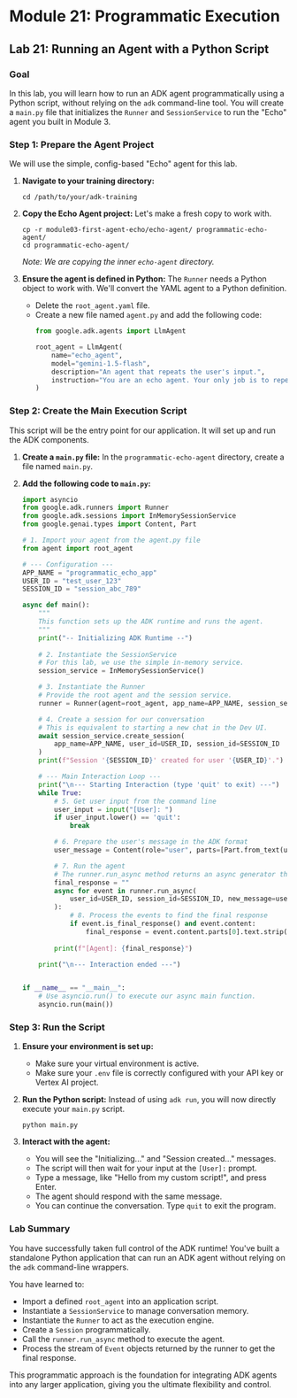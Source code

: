 # Module 21: Programmatic Execution

## Lab 21: Running an Agent with a Python Script

### Goal

In this lab, you will learn how to run an ADK agent programmatically using a Python script, without relying on the `adk` command-line tool. You will create a `main.py` file that initializes the `Runner` and `SessionService` to run the "Echo" agent you built in Module 3.

### Step 1: Prepare the Agent Project

We will use the simple, config-based "Echo" agent for this lab.

1.  **Navigate to your training directory:**

    ```shell
    cd /path/to/your/adk-training
    ```

2.  **Copy the Echo Agent project:**
    Let's make a fresh copy to work with.

    ```shell
    cp -r module03-first-agent-echo/echo-agent/ programmatic-echo-agent/
    cd programmatic-echo-agent/
    ```
    *Note: We are copying the inner `echo-agent` directory.*

3.  **Ensure the agent is defined in Python:**
    The `Runner` needs a Python object to work with. We'll convert the YAML agent to a Python definition.
    *   Delete the `root_agent.yaml` file.
    *   Create a new file named `agent.py` and add the following code:
        ```python
        from google.adk.agents import LlmAgent

        root_agent = LlmAgent(
            name="echo_agent",
            model="gemini-1.5-flash",
            description="An agent that repeats the user's input.",
            instruction="You are an echo agent. Your only job is to repeat the user's input back to them exactly as they wrote it. Do not add any extra words or explanations."
        )
        ```

### Step 2: Create the Main Execution Script

This script will be the entry point for our application. It will set up and run the ADK components.

1.  **Create a `main.py` file:**
    In the `programmatic-echo-agent` directory, create a file named `main.py`.

2.  **Add the following code to `main.py`:**

    ```python
    import asyncio
    from google.adk.runners import Runner
    from google.adk.sessions import InMemorySessionService
    from google.genai.types import Content, Part

    # 1. Import your agent from the agent.py file
    from agent import root_agent

    # --- Configuration ---
    APP_NAME = "programmatic_echo_app"
    USER_ID = "test_user_123"
    SESSION_ID = "session_abc_789"

    async def main():
        """
        This function sets up the ADK runtime and runs the agent.
        """
        print("-- Initializing ADK Runtime --")
        
        # 2. Instantiate the SessionService
        # For this lab, we use the simple in-memory service.
        session_service = InMemorySessionService()

        # 3. Instantiate the Runner
        # Provide the root agent and the session service.
        runner = Runner(agent=root_agent, app_name=APP_NAME, session_service=session_service)

        # 4. Create a session for our conversation
        # This is equivalent to starting a new chat in the Dev UI.
        await session_service.create_session(
            app_name=APP_NAME, user_id=USER_ID, session_id=SESSION_ID
        )
        print(f"Session '{SESSION_ID}' created for user '{USER_ID}'.")

        # --- Main Interaction Loop ---
        print("\n--- Starting Interaction (type 'quit' to exit) ---")
        while True:
            # 5. Get user input from the command line
            user_input = input("[User]: ")
            if user_input.lower() == 'quit':
                break

            # 6. Prepare the user's message in the ADK format
            user_message = Content(role="user", parts=[Part.from_text(user_input)])

            # 7. Run the agent
            # The runner.run_async method returns an async generator that yields events.
            final_response = ""
            async for event in runner.run_async(
                user_id=USER_ID, session_id=SESSION_ID, new_message=user_message
            ):
                # 8. Process the events to find the final response
                if event.is_final_response() and event.content:
                    final_response = event.content.parts[0].text.strip()
            
            print(f"[Agent]: {final_response}")

        print("\n--- Interaction ended ---")


    if __name__ == "__main__":
        # Use asyncio.run() to execute our async main function.
        asyncio.run(main())

    ```

### Step 3: Run the Script

1.  **Ensure your environment is set up:**
    *   Make sure your virtual environment is active.
    *   Make sure your `.env` file is correctly configured with your API key or Vertex AI project.

2.  **Run the Python script:**
    Instead of using `adk run`, you will now directly execute your `main.py` script.

    ```shell
    python main.py
    ```

3.  **Interact with the agent:**
    *   You will see the "Initializing..." and "Session created..." messages.
    *   The script will then wait for your input at the `[User]:` prompt.
    *   Type a message, like "Hello from my custom script!", and press Enter.
    *   The agent should respond with the same message.
    *   You can continue the conversation. Type `quit` to exit the program.

### Lab Summary

You have successfully taken full control of the ADK runtime! You've built a standalone Python application that can run an ADK agent without relying on the `adk` command-line wrappers.

You have learned to:
*   Import a defined `root_agent` into an application script.
*   Instantiate a `SessionService` to manage conversation memory.
*   Instantiate the `Runner` to act as the execution engine.
*   Create a `Session` programmatically.
*   Call the `runner.run_async` method to execute the agent.
*   Process the stream of `Event` objects returned by the runner to get the final response.

This programmatic approach is the foundation for integrating ADK agents into any larger application, giving you the ultimate flexibility and control.
